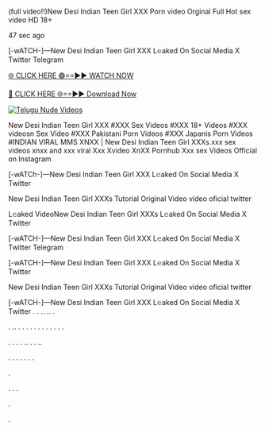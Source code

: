 (full video!!)New Desi Indian Teen Girl XXX Porn video Orginal Full Hot sex video HD 18+

47 sec ago

[-wATCH-]—New Desi Indian Teen Girl XXX L𝚎aked On Social Media X Twitter Telegram

[🌐 CLICK HERE 🟢==►► WATCH NOW](https://viral-xone.blogspot.com/2025/01/valovideo.html)

[🔴 CLICK HERE 🌐==►► Download Now](https://viral-xone.blogspot.com/2025/01/valovideo.html)

[![Telugu Nude Videos](https://i.imgur.com/dJHk4Zq.gif)](https://viral-xone.blogspot.com/2025/01/valovideo.html)

New Desi Indian Teen Girl XXX #XXX Sex Videos #XXX 18+ Videos #XXX videosn Sex Video #XXX Pakistani Porn Videos #XXX Japanis Porn Videos #INDIAN VIRAL MMS XNXX | New Desi Indian Teen Girl XXXs.xxx sex videos xnxx and xxx viral Xxx Xvideo XnXX Pornhub Xxx sex Videos Official on Instagram

[-wATCh-]—New Desi Indian Teen Girl XXX L𝚎aked On Social Media X Twitter

New Desi Indian Teen Girl XXXs Tutorial Original Video video oficial twitter

L𝚎aked VideoNew Desi Indian Teen Girl XXXs L𝚎aked On Social Media X Twitter

[-wATCH-]—New Desi Indian Teen Girl XXX L𝚎aked On Social Media X Twitter Telegram

[-wATCH-]—New Desi Indian Teen Girl XXX L𝚎aked On Social Media X Twitter

New Desi Indian Teen Girl XXXs Tutorial Original Video video oficial twitter

[-wATCH-]—New Desi Indian Teen Girl XXX L𝚎aked On Social Media X Twitter
.
.
..
..
.

.
..
.
.
.
.
.
.
.
.
.
.
.
.

.
.
.
.
..
.
.
..




.
.
.
.
.
.
.

.

.
.
.

.

.
